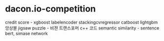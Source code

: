 # dacon.io-competition
credit score - xgboost labelencoder stackingcvregressor catboost lightgbm 앙상블
jigsaw puzzle - 비젼 트랜스포머
c++ 코드 semantic similarity - sentence bert, simase network

